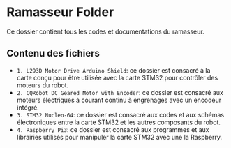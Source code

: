 # Ramasseur Folder
Ce dossier contient tous les codes et documentations du ramasseur.

## Contenu des fichiers
* `1. L293D Motor Drive Arduino Shield`: ce dossier est consacré à la carte conçu pour être utilisée avec la carte STM32 pour contrôler des moteurs du robot.
* `2. CQRobot DC Geared Motor with Encoder`: ce dossier est consacré aux moteurs électriques à courant continu à engrenages avec un encodeur intégré.
* `3. STM32 Nucleo-64`: ce dossier est consacré aux codes et aux schémas électroniques entre la carte STM32 et les autres composants du robot.
* `4. Raspberry Pi3`: ce dossier est consacré aux programmes et aux librairies utilisés pour manipuler la carte STM32 avec une la Raspberry.
